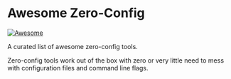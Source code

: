 # Awesome Zero-Config

[![Awesome](https://awesome.re/badge.svg)](https://awesome.re)

A curated list of awesome zero-config tools.

Zero-config tools work out of the box with zero or very little need to mess with
configuration files and command line flags.

